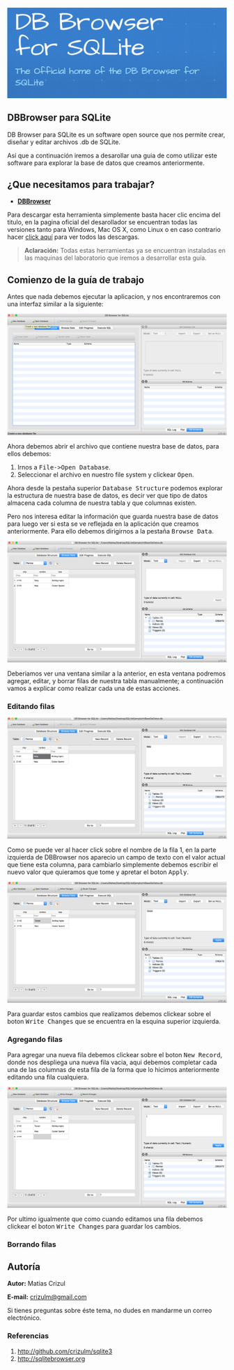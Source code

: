 ![](./img/logo2.png)

## DBBrowser para SQLite

DB Browser para SQLite es un software open source que nos permite crear, diseñar y editar archivos .db de SQLite.

Así que a continuación iremos a desarollar una guia de como utilizar este software para explorar la base de datos que creamos anteriormente.

## ¿Que necesitamos para trabajar?

 - [**DBBrowser**](http://sqlitebrowser.org)

Para descargar esta herramienta simplemente basta hacer clic encima del titulo, en la pagina oficial del desarollador se encuentran todas las versiones tanto para Windows, Mac OS X, como Linux o en caso contrario hacer [click aquí](./download) para ver todos las descargas.

> **Aclaración:** Todas estas herramientas ya se encuentran instaladas en las maquinas del laboratorio que iremos a desarrollar esta guía.

## Comienzo de la guía de trabajo

Antes que nada debemos ejecutar la aplicacion, y nos encontraremos con una interfaz similar a la siguiente:

![](./img/db-browser.png)

Ahora debemos abrir el archivo que contiene nuestra base de datos, para ellos debemos:
1. Irnos a <kbd>File->Open Database</kbd>.
2. Seleccionar el archivo en nuestro file system y clickear <kbd>Open</kbd>.

Ahora desde la pestaña superior <kbd>Database Structure</kbd> podemos explorar la estructura de nuestra base de datos, es decir ver que tipo de datos almacena cada columna de nuestra tabla y que columnas existen.

Pero nos interesa editar la información que guarda nuestra base de datos para luego ver si esta se ve reflejada en la aplicación que creamos anteriormente.
Para ello debemos dirigirnos a la pestaña <kbd>Browse Data</kbd>.

![](./img/db-browser-browse-data.png)

Deberiamos ver una ventana similar a la anterior, en esta ventana podremos agregar, editar, y borrar filas de nuestra tabla manualmente; a continuación vamos a explicar como realizar cada una de estas acciones.

### Editando filas

![](./img/dbbrowser-edit-1.png)

Como se puede ver al hacer click sobre el nombre de la fila 1, en la parte izquierda de DBBrowser nos aparecio un campo de texto con el valor actual que tiene esta columna, para cambiarlo simplemente debemos escribir el nuevo valor que quieramos que tome y apretar el boton <kbd>Apply</kbd>.

![](./img/dbbrowser-edit-2.png)

Para guardar estos cambios que realizamos debemos clickear sobre el boton <kbd>Write Changes</kbd> que se encuentra en la esquina superior izquierda.

### Agregando filas
Para agregar una nueva fila debemos clickear sobre el boton <kbd>New Record</kbd>, donde nos despliega una nueva fila vacia, aqui debemos completar cada una de las columnas de esta fila de la forma que lo hicimos anteriormente editando una fila cualquiera.

![](./img/dbbrowser-add.png)

Por ultimo igualmente que como cuando editamos una fila debemos clickear el boton <kbd>Write Changes</kbd> para guardar los cambios.

### Borrando filas
## Autoría
**Autor:** Matias Crizul

**E-mail:** crizulm@gmail.com

Si tienes preguntas sobre éste tema, no dudes en mandarme un correo electrónico.

### Referencias

1. http://github.com/crizulm/sqlite3
2. http://sqlitebrowser.org
